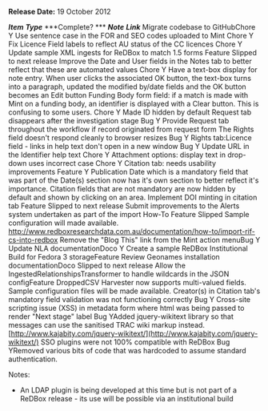 **Release Date:** 19 October 2012


   ***Item*** ***Type*** ***Complete? *** ***Note*** ***Link*** Migrate codebase to GitHubChore  Y    Use sentence case in the FOR and SEO codes uploaded to Mint Chore  Y       Fix Licence Field labels to reflect AU status of the CC licences Chore   Y       Update sample XML ingests for ReDBox to match 1.5 forms Feature  Slipped to next release       Improve the Date and User fields in the Notes tab to better reflect that these are automated values Chore  Y Have a text-box display for note entry. When user clicks the associated OK button, the text-box turns into a paragraph, updated the modified by/date fields and the OK button becomes an Edit button     Funding Body form field: if a match is made with Mint on a funding body, an identifier is displayed with a Clear button. This is confusing to some users. Chore  Y Made ID hidden by default     Request tab disappears after the investigation stage Bug  Y Provide Request tab throughout the workflow if record originated from request form     The Rights field doesn't respond cleanly to browser resizes Bug  Y        Rights tab:Licence field - links in help text don't open in a new window Bug Y       Update URL in the Identifier help text Chore  Y        Attachment options: display text in drop-down uses incorrect case Chore  Y        Citation tab: needs usability improvements  Feature   Y Publication Date which is a mandatory field that was part of the Date(s) section now has it's own section to better reflect it's importance.
Citation fields that are not mandatory are now hidden by default and shown by clicking on an area.     Implement DOI minting in citation tab  Feature Slipped to next release       Submit improvements to the Alerts system undertaken as part of the import How-To Feature Slipped  Sample configuration will made available.  http://www.redboxresearchdata.com.au/documentation/how-to/import-rif-cs-into-redbox Remove the "Blog This" link from the Mint action menuBug  Y  Update NLA documentationDoco  Y  Create a sample ReDBox Institutional Build for Fedora 3 storageFeature    Review Geonames installation documentationDoco Slipped to next release  Allow the IngestedRelationshipsTransformer to handle wildcards in the JSON configFeature DroppedCSV Harvester now supports multi-valued fields. Sample configuration files will be made available. Creator(s) in Citation tab's mandatory field validation was not functioning correctly Bug             Y  Cross-site scripting issue (XSS) in metadata form where html was being passed to render "Next stage" label    Bug YAdded jquery-wikitext library so that messages can use the sanitised TRAC wiki markup instead. [http://www.kajabity.com/jquery-wikitext/](http://www.kajabity.com/jquery-wikitext/) SSO plugins were not 100% compatible with ReDBox    Bug     YRemoved various bits of code that was hardcoded to assume standard authentication.    

Notes:

* An LDAP plugin is being developed at this time but is not part of a ReDBox release - its use will be possible via an institutional build